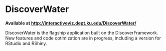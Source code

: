 # DiscoverWater
<strong>Available at http://interactiveviz.dept.ku.edu/DiscoverWater/</strong>

DiscoverWater is the flagship application built on the DiscoverFramework. New features and code optimization are in progress, including a version for RStudio and RShiny.

